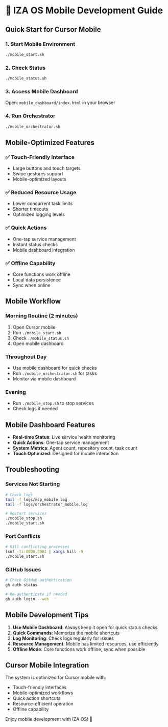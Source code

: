 # 📱 IZA OS Mobile Development Guide

## Quick Start for Cursor Mobile

### 1. Start Mobile Environment
```bash
./mobile_start.sh
```

### 2. Check Status
```bash
./mobile_status.sh
```

### 3. Access Mobile Dashboard
Open: `mobile_dashboard/index.html` in your browser

### 4. Run Orchestrator
```bash
./mobile_orchestrator.sh
```

## Mobile-Optimized Features

### ✅ Touch-Friendly Interface
- Large buttons and touch targets
- Swipe gestures support
- Mobile-optimized layouts

### ✅ Reduced Resource Usage
- Lower concurrent task limits
- Shorter timeouts
- Optimized logging levels

### ✅ Quick Actions
- One-tap service management
- Instant status checks
- Mobile dashboard integration

### ✅ Offline Capability
- Core functions work offline
- Local data persistence
- Sync when online

## Mobile Workflow

### Morning Routine (2 minutes)
1. Open Cursor mobile
2. Run `./mobile_start.sh`
3. Check `./mobile_status.sh`
4. Open mobile dashboard

### Throughout Day
- Use mobile dashboard for quick checks
- Run `./mobile_orchestrator.sh` for tasks
- Monitor via mobile dashboard

### Evening
- Run `./mobile_stop.sh` to stop services
- Check logs if needed

## Mobile Dashboard Features

- **Real-time Status**: Live service health monitoring
- **Quick Actions**: One-tap service management
- **System Metrics**: Agent count, repository count, task count
- **Touch Optimized**: Designed for mobile interaction

## Troubleshooting

### Services Not Starting
```bash
# Check logs
tail -f logs/mcp_mobile.log
tail -f logs/orchestrator_mobile.log

# Restart services
./mobile_stop.sh
./mobile_start.sh
```

### Port Conflicts
```bash
# Kill conflicting processes
lsof -ti:8000,8001 | xargs kill -9
./mobile_start.sh
```

### GitHub Issues
```bash
# Check GitHub authentication
gh auth status

# Re-authenticate if needed
gh auth login --web
```

## Mobile Development Tips

1. **Use Mobile Dashboard**: Always keep it open for quick status checks
2. **Quick Commands**: Memorize the mobile shortcuts
3. **Log Monitoring**: Check logs regularly for issues
4. **Resource Management**: Mobile has limited resources, use efficiently
5. **Offline Mode**: Core functions work offline, sync when possible

## Cursor Mobile Integration

The system is optimized for Cursor mobile with:
- Touch-friendly interfaces
- Mobile-optimized workflows
- Quick action shortcuts
- Resource-efficient operation
- Offline capability

Enjoy mobile development with IZA OS! 🚀
